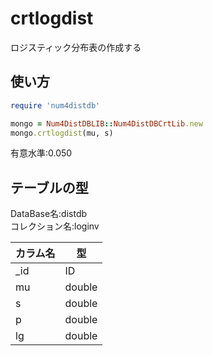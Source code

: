 crtlogdist
==========
ロジスティック分布表の作成する

## 使い方

```ruby
require 'num4distdb'

mongo = Num4DistDBLIB::Num4DistDBCrtLib.new
mongo.crtlogdist(mu, s)
```
有意水準:0.050

## テーブルの型

  DataBase名:distdb  
  コレクション名:loginv  

  |カラム名|型     |
  |--------|------|
  |_id     |ID    |
  |mu      |double|
  |s       |double|
  |p       |double|
  |lg      |double|

